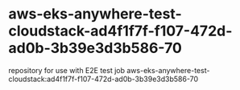 # aws-eks-anywhere-test-cloudstack-ad4f1f7f-f107-472d-ad0b-3b39e3d3b586-70
repository for use with E2E test job aws-eks-anywhere-test-cloudstack:ad4f1f7f-f107-472d-ad0b-3b39e3d3b586-70
